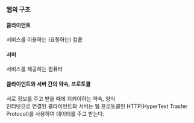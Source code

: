 ### 웹의 구조
#### 클라이언트
서비스를 이용하는 (요청하는) 컴픁
#### 서버
서비스를 제공하는 컴퓨터
#### 클라이언트와 서버 간의 약속, 프로토콜
서로 정보를 주고 받을 때에 지켜야하는 약속, 양식  
인터넷으로 연결된 클라이언트와 서버는 웹 프로토콜인 HTTP(HyperText Trasfer Protocol)를 사용하여 데이터를 주고 받는다.  

